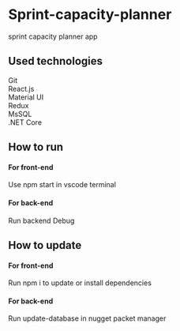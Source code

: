 # Sprint-capacity-planner
sprint capacity planner app
## Used technologies
Git <br /> React.js <br /> Material UI <br /> Redux <br /> MsSQL <br /> .NET Core <br />
## How to run
#### For front-end
Use npm start in vscode terminal
#### For back-end
Run backend Debug
## How to update
#### For front-end
Run npm i to update or install dependencies
#### For back-end
Run update-database in nugget packet manager
